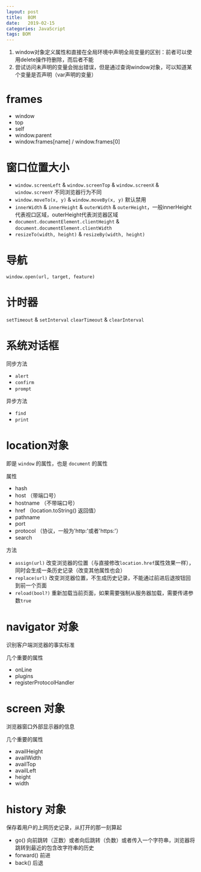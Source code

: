 ```yaml
---
layout: post
title:  BOM
date:   2019-02-15
categories: JavaScript
tags: BOM
---
```


<!--more-->

1. window对象定义属性和直接在全局环境中声明全局变量的区别：前者可以使用delete操作符删除，而后者不能
2. 尝试访问未声明的变量会抛出错误，但是通过查询window对象，可以知道某个变量是否声明（var声明的变量）

# frames

- window
- top
- self
- window.parent
- window.frames[name] / window.frames[0]

# 窗口位置大小

- `window.screenLeft` & `window.screenTop` & `window.screenX` & `window.screenY` 不同浏览器行为不同
- `window.moveTo(x, y)` & `window.moveBy(x, y)` 默认禁用
- `innerWidth` & `innerHeight` & `outerWidth` & `outerHeight`，一般innerHeight代表视口区域，outerHeight代表浏览器区域
- `document.documentElement.clientHeight` & `document.documentElement.clientWidth`
- `resizeTo(width, height)` & `resizeBy(width, height)`

# 导航

`window.open(url, target, feature)`

# 计时器
`setTimeout` & `setInterval`
`clearTimeout` & `clearInterval`

# 系统对话框

同步方法

- `alert`
- `confirm`
- `prompt`

异步方法

- `find`
- `print`

# location对象

即是 `window` 的属性，也是 `document` 的属性

属性

- hash
- host （带端口号）
- hostname （不带端口号）
- href （location.toString() 返回值）
- pathname
- port
- protocol （协议，一般为'http:'或者'https:'）
- search

方法

- `assign(url)` 改变浏览器的位置（与直接修改`location.href`属性效果一样），同时会生成一条历史记录（改变其他属性也会）
- `replace(url)` 改变浏览器位置，不生成历史记录，不能通过前进后退按钮回到前一个页面
- `reload(bool?)` 重新加载当前页面，如果需要强制从服务器加载，需要传递参数`true`

# navigator 对象

识别客户端浏览器的事实标准

几个重要的属性

- onLine
- plugins
- registerProtocolHandler

# screen 对象

浏览器窗口外部显示器的信息

几个重要的属性

- availHeight
- availWidth
- availTop
- availLeft
- height
- width

# history 对象

保存着用户的上网历史记录，从打开的那一刻算起

- go() 向前跳转（正数）或者向后跳转（负数）或者传入一个字符串，浏览器将跳转到最近的包含改字符串的历史
- forward() 前进
- back() 后退